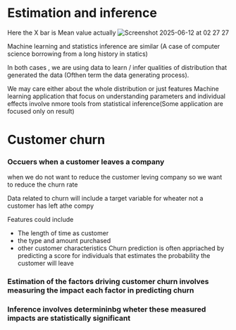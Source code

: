# Estimation and inference
Here the X bar is Mean value actually 
![Screenshot 2025-06-12 at 02 27 27](https://github.com/user-attachments/assets/8284fb03-6c7e-4a7e-876a-718222357e83)

Machine learning and statistics inference are similar 
(A case of computer science borrowing from a long history in statics)

In both cases , we are using data to learn / infer qualities of distribution that generated the data 
(Ofthen term the data generating process).

We may care either about the whole distribution or just features 
Machine learning application that focus on understanding parameters and individual effects involve nmore tools from statistical inference(Some application are focused only on result)

# Customer churn 
### Occuers when a customer leaves a company 

when we do not want to reduce the customer leving company so we want to reduce the churn rate 

Data related to churn will include a target variable for wheater not a customer has left athe compy 

Features could include 
- The length of time as customer
- the type and amount purchased
- other customer characteristics
Churn prediction is often appriached by predicting a score for individuals that estimates the probability the customer will leave

### Estimation of the factors driving customer churn involves measuring the impact each factor in predicting churn 
### Inference involves determininbg wheter these measured impacts are statistically significant 


